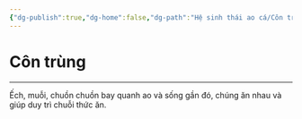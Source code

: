 ```yaml
---
{"dg-publish":true,"dg-home":false,"dg-path":"Hệ sinh thái ao cá/Côn trùng.md","permalink":"/he-sinh-thai-ao-ca/con-trung/","dgPassFrontmatter":true,"updated":"2025-01-12T15:18:17.856+07:00"}
---
```


# Côn trùng
---

Ếch, muỗi, chuồn chuồn bay quanh ao và sống gần đó, chúng ăn nhau và giúp duy trì chuỗi thức ăn.